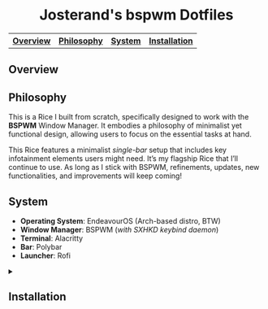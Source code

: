 <div align="center">
    <h1>Josterand's bspwm Dotfiles</h1>
    <table>
        <th><a href="./README.md#Overview">Overview</a></th>
        <th><a href="./README.md#Philosophy">Philosophy</a></th>
        <th><a href="./README.md#System">System</a></th>
        <th><a href="./README.md#Installation">Installation</a></th>
    </table>
</div>

<h2>Overview</h2>

<h2>Philosophy</h2>
<p>
    This is a Rice I built from scratch, specifically designed to work with the <strong>BSPWM</strong> Window Manager. It embodies a philosophy of minimalist yet functional design, allowing users to focus on the essential tasks at hand.
</p>
<p>
    This Rice features a minimalist <em>single-bar</em> setup that includes key infotainment elements users might need. It’s my flagship Rice that I’ll continue to use. As long as I stick with BSPWM, refinements, updates, new functionalities, and improvements will keep coming!
</p>

<h2>System</h2>
<ul>
    <li><strong>Operating System</strong>: EndeavourOS (Arch-based distro, BTW)</li>
    <li><strong>Window Manager</strong>: BSPWM (<em>with SXHKD keybind daemon</em>)</li>
    <li><strong>Terminal</strong>: Alacritty</li>
    <li><strong>Bar</strong>: Polybar</li>
    <li><strong>Launcher</strong>: Rofi</li>
</ul>

<details>
    <summary><h2>Installation</h2></summary>
    <p>This Rice is designed to be easily installed without modifying your system. We’ll use <code>GNU Stow</code> for installation. Follow the steps below in your terminal.</p>
    <p>Ensure you clone this repository in your root <code>$HOME</code> directory.</p>
    <pre><code>cd $HOME</code></pre>
    <p>Clone this repository into <code>$HOME</code>:</p>
    <pre><code>git clone https://github.com/josterand/dotfiles.git</code></pre>
    <p>Stow the configurations!</p>
    <pre><code>cd dotfiles
stow .</code></pre>
    <p>The dotfiles are now installed! However, you’ll need to install some additional dependencies on your machine. Follow and run these commands in your terminal:</p>
    <pre><code>cd ~/dotfiles
grep -vE '^\s*#|^\s*$' pkglist.txt > pkglist_clean.txt
sudo pacman -S --needed - < pkglist_clean.txt
rm -r pkglist_clean.txt</code></pre>
    <details>
        <summary><h3>Command Explanation:</h3></summary>
        <ul>
            <li><strong>cd ~/dotfiles</strong>: Switch to the <code>dotfiles</code> folder.</li>
            <li><strong>grep -vE</strong>: Remove comments and blank lines from <code>pkglist.txt</code>, saving it to <code>pkglist_clean.txt</code>.</li>
            <li><strong>sudo pacman -S --needed`</strong>: Install packages listed in <code>pkglist_clean.txt</code>, skipping already installed ones.</li>
            <li><strong>rm pkglist_clean.txt</strong>: Delete the temporary <code>pkglist_clean.txt</code> file.</li>
        </ul>
    </details>
<p>You can now log out of your current DE or WM and log back into BSPWM.</p>
</details>

